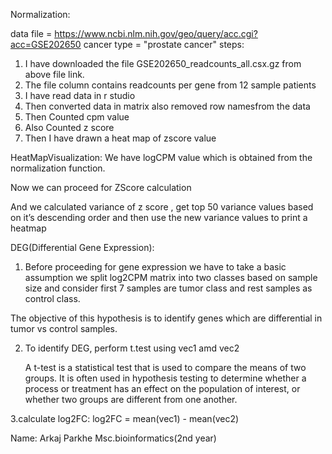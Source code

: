 Normalization:

data file = https://www.ncbi.nlm.nih.gov/geo/query/acc.cgi?acc=GSE202650
cancer type = "prostate cancer"
steps:
1. I have downloaded the file GSE202650_readcounts_all.csx.gz from above file link.
2. The file column contains readcounts per gene from 12 sample patients
3. I have read data in r studio
4. Then converted data in matrix also removed row namesfrom the data 
5. Then Counted cpm value
6. Also Counted z score
7. Then I have drawn a heat map of zscore value 

HeatMapVisualization:
 We have logCPM value which is obtained from the normalization function.
 
 Now we can proceed for ZScore calculation 
 
 And we calculated variance of  z score , get top 50 variance values based on it’s descending order and then use the new variance values to print a heatmap
 
 DEG(Differential Gene Expression):
 
 1. Before proceeding for gene expression we have to take a basic assumption we split log2CPM matrix into two classes  based on sample size and consider first 7 samples are tumor class and rest samples as control class.
 
 The objective of this hypothesis is to identify genes which are differential in tumor vs control samples.
 
 2. To identify  DEG, perform t.test using vec1 amd vec2
 
    A t-test is a statistical test that is used to compare the means of two groups. It is often used in hypothesis testing to determine whether a process or treatment has an effect on the population of interest, or whether two groups are different from one another.
    
  3.calculate log2FC: log2FC = mean(vec1) - mean(vec2)
  
  
  
Name: Arkaj Parkhe
Msc.bioinformatics(2nd year)
